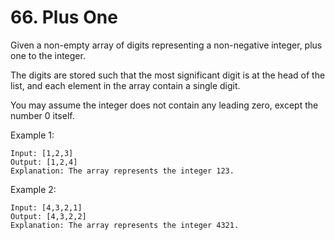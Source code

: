 # 66. Plus One

Given a non-empty array of digits representing a non-negative integer, plus one to the integer.

The digits are stored such that the most significant digit is at the head of the list, and each element in the array contain a single digit.

You may assume the integer does not contain any leading zero, except the number 0 itself.

Example 1:

```
Input: [1,2,3]
Output: [1,2,4]
Explanation: The array represents the integer 123.
```
Example 2:

```
Input: [4,3,2,1]
Output: [4,3,2,2]
Explanation: The array represents the integer 4321.
```
